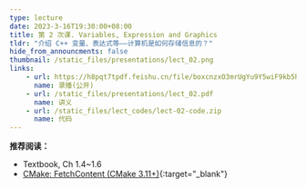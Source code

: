 ```yaml
---
type: lecture
date: 2023-3-16T19:30:00+08:00
title: 第 2 次课. Variables, Expression and Graphics
tldr: "介绍 C++ 变量、表达式等——计算机是如何存储信息的？"
hide_from_announcments: false
thumbnail: /static_files/presentations/lect_02.png
links:
    - url: https://h8pqt7tpdf.feishu.cn/file/boxcnzxO3mrUgYu9Y5wiF9kb5hd
      name: 录播(公开)
    - url: /static_files/presentations/lect_02.pdf
      name: 讲义
    - url: /static_files/lect_codes/lect-02-code.zip
      name: 代码
---
```


**推荐阅读：**

- Textbook, Ch 1.4~1.6
- [CMake: FetchContent (CMake 3.11+)](https://cliutils.gitlab.io/modern-cmake/chapters/projects/fetch.html){:target="_blank"}
